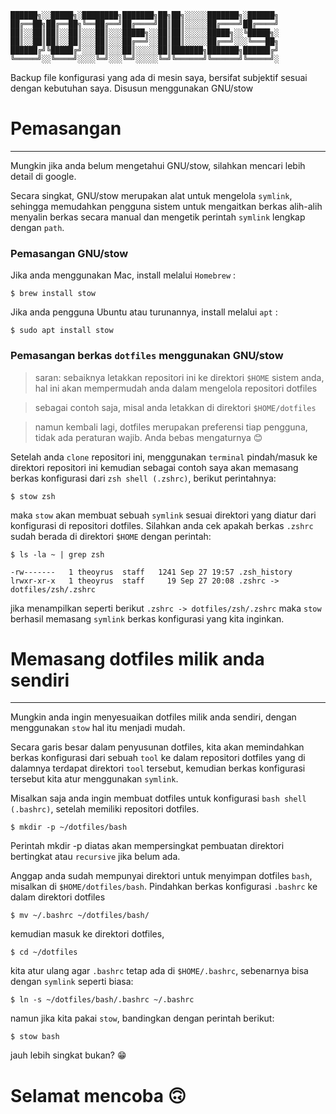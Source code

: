 ```
██████╗░░█████╗░████████╗███████╗██╗██╗░░░░░███████╗░██████╗
██╔══██╗██╔══██╗╚══██╔══╝██╔════╝██║██║░░░░░██╔════╝██╔════╝
██║░░██║██║░░██║░░░██║░░░█████╗░░██║██║░░░░░█████╗░░╚█████╗░
██║░░██║██║░░██║░░░██║░░░██╔══╝░░██║██║░░░░░██╔══╝░░░╚═══██╗
██████╔╝╚█████╔╝░░░██║░░░██║░░░░░██║███████╗███████╗██████╔╝
╚═════╝░░╚════╝░░░░╚═╝░░░╚═╝░░░░░╚═╝╚══════╝╚══════╝╚═════╝░
```

Backup file konfigurasi yang ada di mesin saya, bersifat subjektif sesuai dengan kebutuhan saya. Disusun menggunakan GNU/stow

# Pemasangan
---

Mungkin jika anda belum mengetahui GNU/stow, silahkan mencari lebih detail di google. 

Secara singkat, GNU/stow merupakan alat untuk mengelola `symlink`, sehingga memudahkan pengguna sistem untuk mengaitkan berkas alih-alih menyalin berkas secara manual dan mengetik perintah `symlink` lengkap dengan `path`.

### Pemasangan GNU/stow

Jika anda menggunakan Mac, install melalui `Homebrew` :

```
$ brew install stow
```

Jika anda pengguna Ubuntu atau turunannya, install melalui `apt` :

```
$ sudo apt install stow
```

### Pemasangan berkas `dotfiles` menggunakan GNU/stow

> saran: sebaiknya letakkan repositori ini ke direktori `$HOME` sistem anda, hal ini akan mempermudah anda dalam mengelola repositori dotfiles

> sebagai contoh saja, misal anda letakkan di direktori `$HOME/dotfiles`

> namun kembali lagi, dotfiles merupakan preferensi tiap pengguna, tidak ada peraturan wajib. Anda bebas mengaturnya 😊

Setelah anda `clone` repositori ini, menggunakan `terminal` pindah/masuk ke direktori repositori ini kemudian sebagai contoh saya akan memasang berkas konfigurasi dari `zsh shell (.zshrc)`, berikut perintahnya:

```
$ stow zsh
```

maka `stow` akan membuat sebuah `symlink` sesuai direktori yang diatur dari konfigurasi di repositori dotfiles. Silahkan anda cek apakah berkas `.zshrc` sudah berada di direktori `$HOME` dengan perintah:

```
$ ls -la ~ | grep zsh
```

```
-rw-------   1 theoyrus  staff   1241 Sep 27 19:57 .zsh_history
lrwxr-xr-x   1 theoyrus  staff     19 Sep 27 20:08 .zshrc -> dotfiles/zsh/.zshrc
```

jika menampilkan seperti berikut `.zshrc -> dotfiles/zsh/.zshrc` maka `stow` berhasil memasang `symlink` berkas konfigurasi yang kita inginkan.

# Memasang dotfiles milik anda sendiri
---

Mungkin anda ingin menyesuaikan dotfiles milik anda sendiri, dengan menggunakan `stow` hal itu menjadi mudah.

Secara garis besar dalam penyusunan dotfiles, kita akan memindahkan berkas konfigurasi dari sebuah `tool` ke dalam repositori dotfiles yang di dalamnya terdapat direktori `tool` tersebut, kemudian berkas konfigurasi tersebut kita atur menggunakan `symlink`.

Misalkan saja anda ingin membuat dotfiles untuk konfigurasi `bash shell (.bashrc)`, setelah memiliki repositori dotfiles. 

``` 
$ mkdir -p ~/dotfiles/bash
```

Perintah mkdir -p diatas akan mempersingkat pembuatan direktori bertingkat atau `recursive` jika belum ada.

Anggap anda sudah mempunyai direktori untuk menyimpan dotfiles `bash`, misalkan di `$HOME/dotfiles/bash`. Pindahkan berkas konfigurasi `.bashrc` ke dalam direktori dotfiles

```
$ mv ~/.bashrc ~/dotfiles/bash/
```

kemudian masuk ke direktori dotfiles, 

```
$ cd ~/dotfiles
```

kita atur ulang agar `.bashrc` tetap ada di `$HOME/.bashrc`, sebenarnya bisa dengan `symlink` seperti biasa:

```
$ ln -s ~/dotfiles/bash/.bashrc ~/.bashrc
```

namun jika kita pakai `stow`, bandingkan dengan perintah berikut:

```
$ stow bash
```

jauh lebih singkat bukan? 😁

# Selamat mencoba 🙃
